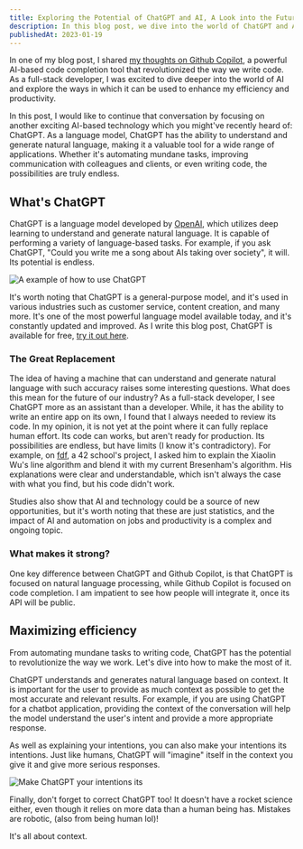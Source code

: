 ```yaml
---
title: Exploring the Potential of ChatGPT and AI, A Look into the Future
description: In this blog post, we dive into the world of ChatGPT and AI, discussing their capabilities and potential impact on our future. From natural language processing to automating mundane tasks, the possibilities are endless. Join us as we explore the exciting future of ChatGPT and AI.
publishedAt: 2023-01-19
---
```


In one of my blog post, I shared [my thoughts on Github Copilot](https://suiram.dev/blog/review-github-copilot-productivity-tool), a powerful AI-based code completion tool that revolutionized the way we write code. As a full-stack developer, I was excited to dive deeper into the world of AI and explore the ways in which it can be used to enhance my efficiency and productivity.

In this post, I would like to continue that conversation by focusing on another exciting AI-based technology which you might've recently heard of: ChatGPT. As a language model, ChatGPT has the ability to understand and generate natural language, making it a valuable tool for a wide range of applications. Whether it's automating mundane tasks, improving communication with colleagues and clients, or even writing code, the possibilities are truly endless.

## What's ChatGPT

ChatGPT is a language model developed by [OpenAI](https://openai.com/), which utilizes deep learning to understand and generate natural language. It is capable of performing a variety of language-based tasks. For example, if you ask ChatGPT, "Could you write me a song about AIs taking over society", it will. Its potential is endless.

![A example of how to use ChatGPT](https://s3.eu-west-3.amazonaws.com/suiram.dev/assets/chatgpt-ai-future-potential/example_usage.gif)

It's worth noting that ChatGPT is a general-purpose model, and it's used in various industries such as customer service, content creation, and many more. It's one of the most powerful language model available today, and it's constantly updated and improved.
As I write this blog post, ChatGPT is available for free, [try it out here](https://chat.openai.com/).

### The Great Replacement

The idea of having a machine that can understand and generate natural language with such accuracy raises some interesting questions. What does this mean for the future of our industry?
As a full-stack developer, I see ChatGPT more as an assistant than a developer. While, it has the ability to write an entire app on its own, I found that I always needed to review its code. In my opinion, it is not yet at the point where it can fully replace human effort. Its code can works, but aren't ready for production. Its possibilities are endless, but have limits (I know it's contradictory). For example, on [fdf](https://github.com/suiramdev/42-fdf), a 42 school's project, I asked him to explain the Xiaolin Wu's line algorithm and blend it with my current Bresenham's algorithm. His explanations were clear and understandable, which isn't always the case with what you find, but his code didn't work.

Studies also show that AI and technology could be a source of new opportunities, but it's worth noting that these are just statistics, and the impact of AI and automation on jobs and productivity is a complex and ongoing topic.

### What makes it strong?

One key difference between ChatGPT and Github Copilot, is that ChatGPT is focused on natural language processing, while Github Copilot is focused on code completion. I am impatient to see how people will integrate it, once its API will be public.

## Maximizing efficiency

From automating mundane tasks to writing code, ChatGPT has the potential to revolutionize the way we work. Let's dive into how to make the most of it.

ChatGPT understands and generates natural language based on context. It is important for the user to provide as much context as possible to get the most accurate and relevant results. For example, if you are using ChatGPT for a chatbot application, providing the context of the conversation will help the model understand the user's intent and provide a more appropriate response.

As well as explaining your intentions, you can also make your intentions its intentions. Just like humans, ChatGPT will "imagine" itself in the context you give it and give more serious responses.

![Make ChatGPT your intentions its](https://s3.eu-west-3.amazonaws.com/suiram.dev/assets/chatgpt-ai-future-potential/imagination.png)

Finally, don't forget to correct ChatGPT too! It doesn't have a rocket science either, even though it relies on more data than a human being has. Mistakes are robotic, (also from being human lol)!

It's all about context.
